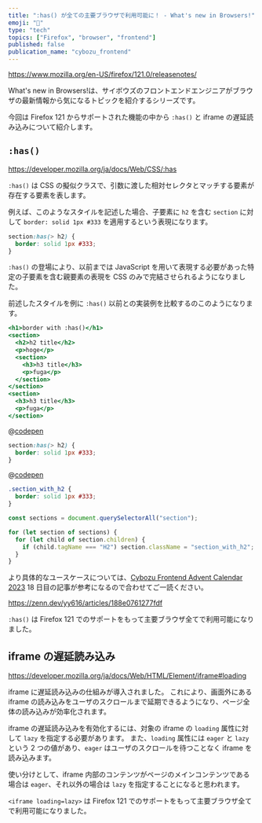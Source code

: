 ```yaml
---
title: ":has() が全ての主要ブラウザで利用可能に！ - What's new in Browsers!"
emoji: "🎅"
type: "tech"
topics: ["Firefox", "browser", "frontend"]
published: false
publication_name: "cybozu_frontend"
---
```


https://www.mozilla.org/en-US/firefox/121.0/releasenotes/

What's new in Browsers!は、サイボウズのフロントエンドエンジニアがブラウザの最新情報から気になるトピックを紹介するシリーズです。

今回は Firefox 121 からサポートされた機能の中から `:has()` と iframe の遅延読み込みについて紹介します。

## `:has()`

https://developer.mozilla.org/ja/docs/Web/CSS/:has

`:has()` は CSS の擬似クラスで、引数に渡した相対セレクタとマッチする要素が存在する要素を表します。

例えば、このようなスタイルを記述した場合、子要素に `h2` を含む `section` に対して `border: solid 1px #333` を適用するという表現になります。

```css
section:has(> h2) {
  border: solid 1px #333;
}
```

`:has()` の登場により、以前までは JavaScript を用いて表現する必要があった特定の子要素を含む親要素の表現を CSS のみで完結させられるようになりました。

前述したスタイルを例に `:has()` 以前との実装例を比較するのこのようになります。

```html:index.html
<h1>border with :has()</h1>
<section>
  <h2>h2 title</h2>
  <p>hoge</p>
  <section>
    <h3>h3 title</h3>
    <p>fuga</p>
  </section>
</section>
<section>
  <h3>h3 title</h3>
  <p>fuga</p>
</section>
```

@[codepen](https://codepen.io/b4h0-c4t/pen/dyrbVBX)

```css:with_has.css
section:has(> h2) {
  border: solid 1px #333;
}
```

@[codepen](https://codepen.io/b4h0-c4t/pen/MWxgOKd)

```css:without_has.css
.section_with_h2 {
  border: solid 1px #333;
}
```

```javascript:without_has.js
const sections = document.querySelectorAll("section");

for (let section of sections) {
  for (let child of section.children) {
    if (child.tagName === "H2") section.className = "section_with_h2";
  }
}
```

より具体的なユースケースについては、[Cybozu Frontend Advent Calendar 2023](https://adventar.org/calendars/9255) 18 日目の記事が参考になるので合わせてご一読ください。

https://zenn.dev/yy616/articles/188e0761277fdf

`:has()` は Firefox 121 でのサポートをもって主要ブラウザ全てで利用可能になりました。

## iframe の遅延読み込み

https://developer.mozilla.org/ja/docs/Web/HTML/Element/iframe#loading

iframe に遅延読み込みの仕組みが導入されました。
これにより、画面外にある iframe の読み込みをユーザのスクロールまで延期できるようになり、ページ全体の読み込みが効率化されます。

iframe の遅延読み込みを有効化するには、対象の iframe の `loading` 属性に対して `lazy` を指定する必要があります。
また、`loading` 属性には `eager` と `lazy` という 2 つの値があり、`eager` はユーザのスクロールを待つことなく iframe を読み込みます。

使い分けとして、iframe 内部のコンテンツがページのメインコンテンツである場合は `eager`、それ以外の場合は `lazy` を指定することになると思われます。

`<iframe loading=lazy>` は Firefox 121 でのサポートをもって主要ブラウザ全てで利用可能になりました。
